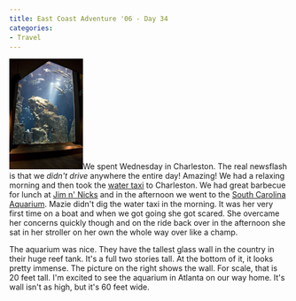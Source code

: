 ```yaml
---
title: East Coast Adventure '06 - Day 34
categories:
- Travel
---
```


![](/assets/posts/2006/o_20060927-145245-9203.jpg)We spent Wednesday in Charleston. The real newsflash is that we _didn't drive_ anywhere the entire day! Amazing! We had a relaxing morning and then took the [water taxi](http://www.charlestonwatertaxi.com/) to Charleston. We had great barbecue for lunch at [Jim n' Nicks](http://www.jimnnicks.com/) and in the afternoon we went to the [South Carolina Aquarium](http://www.scaquarium.org/).
Mazie didn't dig the water taxi in the morning. It was her very first time on a boat and when we got going she got scared. She overcame her concerns quickly though and on the ride back over in the afternoon she sat in her stroller on her own the whole way over like a champ.

The aquarium was nice. They have the tallest glass wall in the country in their huge reef tank. It's a full two stories tall. At the bottom of it, it looks pretty immense. The picture on the right shows the wall. For scale, that is 20 feet tall. I'm excited to see the aquarium in Atlanta on our way home. It's wall isn't as high, but it's 60 feet wide.
